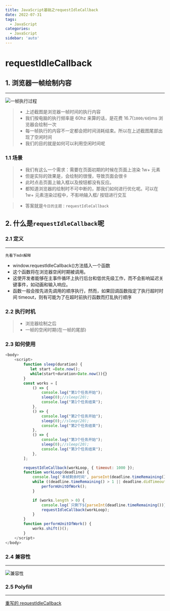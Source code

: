 ```yaml
---
title: JavaScript基础之requestIdleCallback
date: 2022-07-31
tags:
  - JavaScript
categories:
  - JavaScript
sidebar: 'auto'
---
```


# requestIdleCallback

## 1. 浏览器一帧绘制内容

<hr />

![一帧执行过程](http://img.zhufengpeixun.cn/lifeofframe.jpg)

> - 上述截图是浏览器一帧时间的执行内容
> - 我们按电脑的执行频率是 60hz 来算的话，是花费 16.7(`1000/60`)ms 浏览器会绘制一次
> - 每一帧执行的内容不一定都会把时间消耗结束。所以在上述截图尾部出现了空闲时间
> - 我们的目的就是如何可以利用空闲时间呢

### 1.1 场景

> - 我们有这么一个需求：需要在页面初期的时候在页面上渲染 1w+ 元素
> - 但是实际的效果是，会绘制的很慢，导致页面会很卡
> - 此时点击页面上输入框以及按钮都没有反应。
> - 都知道浏览器的绘制时不可中断的，那我们如何进行优化呢。可以在 1w+ 元素渲染过程中，不影响输入框/ 按钮进行交互

> - 答案就是`今日的主题：requestIdleCallback`

## 2. 什么是`requestIdleCallback`呢

### 2.1 定义

<hr />

`先看下mdn解释`

- window.requestIdleCallback()方法插入一个函数
- 这个函数将在浏览器空闲时期被调用。
- 这使开发者能够在主事件循环上执行后台和低优先级工作，而不会影响延迟关键事件，如动画和输入响应。
- 函数一般会按先进先调用的顺序执行，然而，如果回调函数指定了执行超时时间 timeout，则有可能为了在超时前执行函数而打乱执行顺序

### 2.2 执行时机

> - 浏览器绘制之后
> - 一帧的空闲时期(在一帧的尾部)

### 2.3 如何使用

```js
<body>
    <script>
        function sleep(duration) {
           let start =Date.now();
           while(start+duration>Date.now()){}
        }
        const works = [
            () => {
                console.log("第1个任务开始");
                sleep(0);//sleep(20);
                console.log("第1个任务结束");
            },
            () => {
                console.log("第2个任务开始");
                sleep(0);//sleep(20);
                console.log("第2个任务结束");
            },
            () => {
                console.log("第3个任务开始");
                sleep(0);//sleep(20);
                console.log("第3个任务结束");
            },
        ];

        requestIdleCallback(workLoop, { timeout: 1000 });
        function workLoop(deadline) {
            console.log('本帧剩余时间', parseInt(deadline.timeRemaining()));
            while ((deadline.timeRemaining() > 1 || deadline.didTimeout) && works.length > 0) {
                performUnitOfWork();
            }

            if (works.length > 0) {
                console.log(`只剩下${parseInt(deadline.timeRemaining())}ms,时间片到了等待下次空闲时间的调度`);
                requestIdleCallback(workLoop);
            }
        }
        function performUnitOfWork() {
            works.shift()();
        }
    </script>
</body>
```

### 2.4 兼容性

<hr />

![兼容性](https://img-blog.csdnimg.cn/efee4cbe42a54d46b749cb6c7128c376.png)

### 2.5 Polyfill

<hr />

[重写的 requestIdleCallback](https://github.com/a572251465/w-hooks/blob/main/packages/src/utils/requestIdleCallback.ts)
